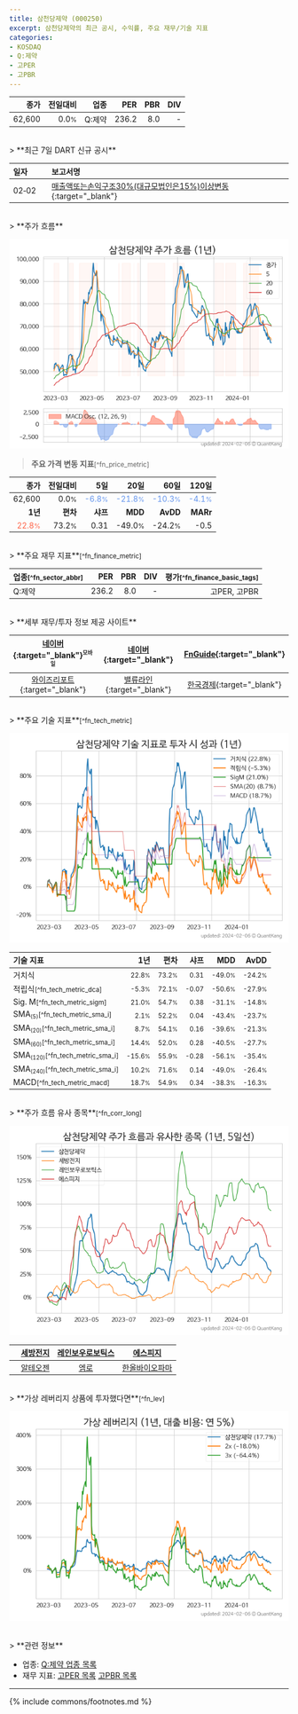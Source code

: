 ```yaml
---
title: 삼천당제약 (000250)
excerpt: 삼천당제약의 최근 공시, 수익률, 주요 재무/기술 지표
categories:
- KOSDAQ
- Q:제약
- 고PER
- 고PBR
---
```


| **종가** | **전일대비** | **업종** | **PER** | **PBR** | **DIV** |
| -------: | -----------: | -------: | ------: | ------: | ------: |
| 62,600 | 0.0<small>%</small> | Q:제약 | 236.2 | 8.0 | - |

<!-- more -->

<br>
> **최근 7일 DART 신규 공시**<a id="dart"></a>

| **일자** |      | **보고서명** |
| :------- | :--- | :----------- |
| 02&#x2011;02 | | [매출액또는손익구조30%(대규모법인은15%)이상변동](https://dart.fss.or.kr/dsaf001/main.do?rcpNo=20240202900928){:target="_blank"} |

<br>
> **주가 흐름**<a id="price"></a>

![000250](/stock/images/000250.png)

> **주요 가격 변동 지표**<small>[^fn_price_metric]</small>

| **종가** | **전일대비** | **5일** | **20일** | **60일** | **120일** |
| -------: | -----------: | ------: | -------: | -------: | --------: |
| 62,600 | 0.0<small>%</small> | <span style="color: cornflowerblue">-6.8<small>%</small></span> | <span style="color: cornflowerblue">-21.8<small>%</small></span> | <span style="color: cornflowerblue">-10.3<small>%</small></span> | <span style="color: cornflowerblue">-4.1<small>%</small></span> |
| **1년** | **편차** | **샤프** | **MDD** | **AvDD** | **MARr** |
| <span style="color: tomato">22.8<small>%</small></span> | 73.2<small>%</small> | 0.31 | -49.0<small>%</small> | -24.2<small>%</small> | -0.5 |

<br>
> **주요 재무 지표**<small>[^fn_finance_metric]</small>

| **업종**<small>[^fn_sector_abbr]</small> | **PER** | **PBR** | **DIV** | **평가**<small>[^fn_finance_basic_tags]</small> |
| :--------------------------------------- | ------: | ------: | ------: | ----------------------------------------------: |
| Q:제약 | 236.2 | 8.0 | - | 고PER, 고PBR |

<br>
> **세부 재무/투자 정보 제공 사이트**

| [네이버](https://m.stock.naver.com/domestic/stock/000250/finance/summary){:target="_blank"}<sup><small>모바일</small></sup> | [네이버](https://finance.naver.com/item/coinfo.naver?code=000250){:target="_blank"} | [FnGuide](https://comp.fnguide.com/SVO2/ASP/SVD_Invest.asp?gicode=A000250&MenuYn=Y){:target="_blank"} |
| :---: | :---: | :---: |
| [와이즈리포트](https://comp.wisereport.co.kr/company/c1040001.aspx?cmp_cd=000250){:target="_blank"} | [밸류라인](https://www.valueline.co.kr/finance/summary/000250){:target="_blank"} | [한국경제](https://markets.hankyung.com/stock/000250/financial-summary){:target="_blank"} |

<br>
> **주요 기술 지표**<small>[^fn_tech_metric]</small>


![000250](/stock/images/000250_tech.png)

| **기술 지표** | **1년** | **편차** | **샤프** | **MDD** | **AvDD** |
| :------------ | ------: | -----------: | -------: | ------: | -------: |
| 거치식 | <small>22.8<small>%</small></small> | <small>73.2<small>%</small></small> | <small>0.31</small> | <small>-49.0<small>%</small></small> | <small>-24.2<small>%</small></small> |
| 적립식<small>[^fn_tech_metric_dca]</small> | <small>-5.3<small>%</small></small> | <small>72.1<small>%</small></small> | <small>-0.07</small> | <small>-50.6<small>%</small></small> | <small>-27.9<small>%</small></small> |
| Sig. M<small>[^fn_tech_metric_sigm]</small> | <small>21.0<small>%</small></small> | <small>54.7<small>%</small></small> | <small>0.38</small> | <small>-31.1<small>%</small></small> | <small>-14.8<small>%</small></small> |
| SMA<small><sub>(5)</sub></small><small>[^fn_tech_metric_sma_i]</small> | <small>2.1<small>%</small></small> | <small>52.2<small>%</small></small> | <small>0.04</small> | <small>-43.4<small>%</small></small> | <small>-23.7<small>%</small></small> |
| SMA<small><sub>(20)</sub></small><small>[^fn_tech_metric_sma_i]</small> | <small>8.7<small>%</small></small> | <small>54.1<small>%</small></small> | <small>0.16</small> | <small>-39.6<small>%</small></small> | <small>-21.3<small>%</small></small> |
| SMA<small><sub>(60)</sub></small><small>[^fn_tech_metric_sma_i]</small> | <small>14.4<small>%</small></small> | <small>52.0<small>%</small></small> | <small>0.28</small> | <small>-40.5<small>%</small></small> | <small>-27.7<small>%</small></small> |
| SMA<small><sub>(120)</sub></small><small>[^fn_tech_metric_sma_i]</small> | <small>-15.6<small>%</small></small> | <small>55.9<small>%</small></small> | <small>-0.28</small> | <small>-56.1<small>%</small></small> | <small>-35.4<small>%</small></small> |
| SMA<small><sub>(240)</sub></small><small>[^fn_tech_metric_sma_i]</small> | <small>10.2<small>%</small></small> | <small>71.6<small>%</small></small> | <small>0.14</small> | <small>-49.0<small>%</small></small> | <small>-26.4<small>%</small></small> |
| MACD<small>[^fn_tech_metric_macd]</small> | <small>18.7<small>%</small></small> | <small>54.9<small>%</small></small> | <small>0.34</small> | <small>-38.3<small>%</small></small> | <small>-16.3<small>%</small></small> |

<br>
> **주가 흐름 유사 종목**<a id="corr"></a><small>[^fn_corr_long]</small>

![000250](/stock/images/000250_corr.png)

|       | [세방전지](/004490/) | [레인보우로보틱스](/277810/) | [에스피지](/058610/) |
| :---: | :------------------------------------: | :------------------------------------: | :------------------------------------: |
|       | [알테오젠](/196170/) | [엠로](/058970/) | [한올바이오파마](/009420/) |

<br>
> **가상 레버리지 상품에 투자했다면**<a id="2x"></a><small>[^fn_lev]</small>

![000250](/stock/images/000250_2x.png)

<br>
> **관련 정보**

- 업종: [Q:제약 업종 목록](/stats/sector/kosdaq_업종_제약_종목/)
- 재무 지표: [고PER 목록](/fn/fn_high_per/) [고PBR 목록](/fn/fn_high_pbr/)

---
{% include commons/footnotes.md %}